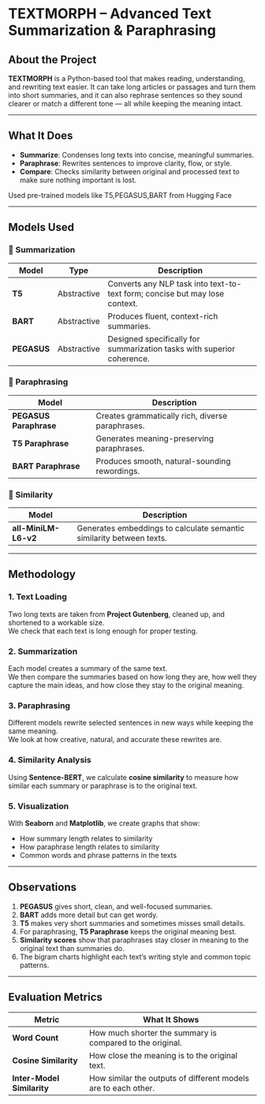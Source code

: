 # TEXTMORPH – Advanced Text Summarization & Paraphrasing

## About the Project
**TEXTMORPH** is a Python-based tool that makes reading, understanding, and rewriting text easier. It can take long articles or passages and turn them into short summaries, and it can also rephrase sentences so they sound clearer or match a different tone — all while keeping the meaning intact.  

---

## What It Does
- **Summarize**: Condenses long texts into concise, meaningful summaries.  
- **Paraphrase**: Rewrites sentences to improve clarity, flow, or style.  
- **Compare**: Checks similarity between original and processed text to make sure nothing important is lost.  

Used pre-trained models like T5,PEGASUS,BART from Hugging Face  

---

## Models Used

### 🔹 Summarization
| Model | Type | Description |
|--------|------|-------------|
| **T5** | Abstractive | Converts any NLP task into text-to-text form; concise but may lose context. |
| **BART** | Abstractive | Produces fluent, context-rich summaries. |
| **PEGASUS** | Abstractive | Designed specifically for summarization tasks with superior coherence. |

### 🔹 Paraphrasing
| Model | Description |
|--------|-------------|
| **PEGASUS Paraphrase** | Creates grammatically rich, diverse paraphrases. |
| **T5 Paraphrase** | Generates meaning-preserving paraphrases. |
| **BART Paraphrase** | Produces smooth, natural-sounding rewordings. |

### 🔹 Similarity
| Model | Description |
|--------|-------------|
| **all-MiniLM-L6-v2** | Generates embeddings to calculate semantic similarity between texts. |

---

## Methodology

### 1. **Text Loading**
Two long texts are taken from **Project Gutenberg**, cleaned up, and shortened to a workable size.  
We check that each text is long enough for proper testing.

### 2. **Summarization**
Each model creates a summary of the same text.  
We then compare the summaries based on how long they are, how well they capture the main ideas, and how close they stay to the original meaning.

### 3. **Paraphrasing**
Different models rewrite selected sentences in new ways while keeping the same meaning.  
We look at how creative, natural, and accurate these rewrites are.

### 4. **Similarity Analysis**
Using **Sentence-BERT**, we calculate **cosine similarity** to measure how similar each summary or paraphrase is to the original text.

### 5. **Visualization**
With **Seaborn** and **Matplotlib**, we create graphs that show:
- How summary length relates to similarity  
- How paraphrase length relates to similarity  
- Common words and phrase patterns in the texts  

---

## Observations
1. **PEGASUS** gives short, clean, and well-focused summaries.  
2. **BART** adds more detail but can get wordy.  
3. **T5** makes very short summaries and sometimes misses small details.  
4. For paraphrasing, **T5 Paraphrase** keeps the original meaning best.  
5. **Similarity scores** show that paraphrases stay closer in meaning to the original text than summaries do.  
6. The bigram charts highlight each text’s writing style and common topic patterns.

---

## Evaluation Metrics
| Metric | What It Shows |
|---------|----------------|
| **Word Count** | How much shorter the summary is compared to the original. |
| **Cosine Similarity** | How close the meaning is to the original text. |
| **Inter-Model Similarity** | How similar the outputs of different models are to each other. |